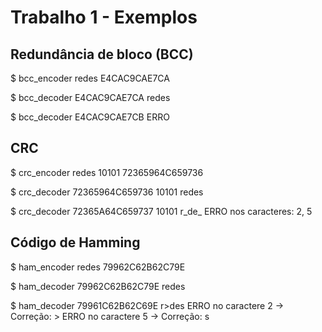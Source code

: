 # Trabalho 1 - Exemplos
## Redundância de bloco (BCC)

$ bcc_encoder redes
E4CAC9CAE7CA

$ bcc_decoder E4CAC9CAE7CA
redes

$ bcc_decoder E4CAC9CAE7CB
ERRO

## CRC

$ crc_encoder redes 10101
72365964C659736

$ crc_decoder 72365964C659736 10101
redes

$ crc_decoder 72365A64C659737 10101
r_de_
ERRO nos caracteres: 2, 5

## Código de Hamming

$ ham_encoder redes
79962C62B62C79E

$ ham_decoder 79962C62B62C79E
redes

$ ham_decoder 79961C62B62C69E
r>des
ERRO no caractere 2 -> Correção: >
ERRO no caractere 5 -> Correção: s
